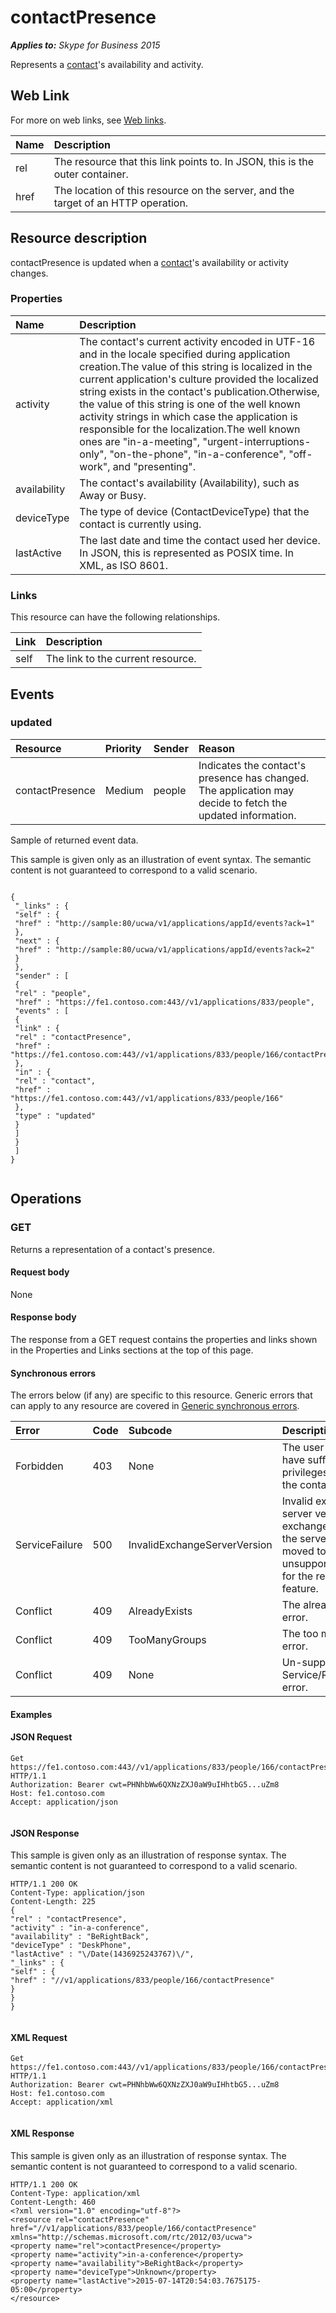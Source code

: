 
# contactPresence 


 _**Applies to:** Skype for Business 2015_

Represents a [contact](contact_ref.md)'s availability and activity. 

## Web Link
<a name="sectionSection0"> </a>

For more on web links, see [Web links](WebLinks.md).



|**Name**|**Description**|
|:-----|:-----|
|rel|The resource that this link points to. In JSON, this is the outer container.|
|href|The location of this resource on the server, and the target of an HTTP operation.|

## Resource description
<a name="sectionSection1"> </a>

contactPresence is updated when a [contact](contact_ref.md)'s availability or activity changes.


### Properties





|**Name**|**Description**|
|:-----|:-----|
|activity|The contact's current activity encoded in UTF-16 and in the locale specified during application creation.The value of this string is localized in the current application's culture provided the localized string exists in the contact's publication.Otherwise, the value of this string is one of the well known activity strings in which case the application is responsible for the localization.The well known ones are "in-a-meeting", "urgent-interruptions-only", "on-the-phone", "in-a-conference", "off-work", and "presenting".|
|availability|The contact's availability (Availability), such as Away or Busy.|
|deviceType|The type of device (ContactDeviceType) that the contact is currently using.|
|lastActive|The last date and time the contact used her device. In JSON, this is represented as POSIX time. In XML, as ISO 8601.|

### Links

This resource can have the following relationships.



|**Link**|**Description**|
|:-----|:-----|
|self|The link to the current resource.|

## Events
<a name="sectionSection2"> </a>




### updated





|**Resource**|**Priority**|**Sender**|**Reason**|
|:-----|:-----|:-----|:-----|
|contactPresence|Medium|people|Indicates the contact's presence has changed. The application may decide to fetch the updated information.|
Sample of returned event data.

This sample is given only as an illustration of event syntax. The semantic content is not guaranteed to correspond to a valid scenario.




```

{
 "_links" : {
 "self" : {
 "href" : "http://sample:80/ucwa/v1/applications/appId/events?ack=1"
 },
 "next" : {
 "href" : "http://sample:80/ucwa/v1/applications/appId/events?ack=2"
 }
 },
 "sender" : [
 {
 "rel" : "people",
 "href" : "https://fe1.contoso.com:443//v1/applications/833/people",
 "events" : [
 {
 "link" : {
 "rel" : "contactPresence",
 "href" : "https://fe1.contoso.com:443//v1/applications/833/people/166/contactPresence"
 },
 "in" : {
 "rel" : "contact",
 "href" : "https://fe1.contoso.com:443//v1/applications/833/people/166"
 },
 "type" : "updated"
 }
 ]
 }
 ]
}
					
```


## Operations
<a name="sectionSection3"> </a>




### GET

Returns a representation of a contact's presence.


#### Request body

None


#### Response body

The response from a GET request contains the properties and links shown in the Properties and Links sections at the top of this page.


#### Synchronous errors

The errors below (if any) are specific to this resource. Generic errors that can apply to any resource are covered in [Generic synchronous errors](GenericSynchronousErrors.md).



|**Error**|**Code**|**Subcode**|**Description**|
|:-----|:-----|:-----|:-----|
|Forbidden|403|None|The user does not have sufficient privileges to access the contact list.|
|ServiceFailure|500|InvalidExchangeServerVersion|Invalid exchange server version.The exchange mailbox of the server might have moved to an unsupported version for the required feature.|
|Conflict|409|AlreadyExists|The already exists error.|
|Conflict|409|TooManyGroups|The too many groups error.|
|Conflict|409|None|Un-supported Service/Resource/API error.|

#### Examples




#### JSON Request


```
Get https://fe1.contoso.com:443//v1/applications/833/people/166/contactPresence HTTP/1.1
Authorization: Bearer cwt=PHNhbWw6QXNzZXJ0aW9uIHhtbG5...uZm8
Host: fe1.contoso.com
Accept: application/json
									
```


#### JSON Response

This sample is given only as an illustration of response syntax. The semantic content is not guaranteed to correspond to a valid scenario.


```
HTTP/1.1 200 OK
Content-Type: application/json
Content-Length: 225
{
"rel" : "contactPresence",
"activity" : "in-a-conference",
"availability" : "BeRightBack",
"deviceType" : "DeskPhone",
"lastActive" : "\/Date(1436925243767)\/",
"_links" : {
"self" : {
"href" : "//v1/applications/833/people/166/contactPresence"
}
}
}
									
```


#### XML Request


```
Get https://fe1.contoso.com:443//v1/applications/833/people/166/contactPresence HTTP/1.1
Authorization: Bearer cwt=PHNhbWw6QXNzZXJ0aW9uIHhtbG5...uZm8
Host: fe1.contoso.com
Accept: application/xml
									
```


#### XML Response

This sample is given only as an illustration of response syntax. The semantic content is not guaranteed to correspond to a valid scenario.


```
HTTP/1.1 200 OK
Content-Type: application/xml
Content-Length: 460
<?xml version="1.0" encoding="utf-8"?>
<resource rel="contactPresence" href="//v1/applications/833/people/166/contactPresence" xmlns="http://schemas.microsoft.com/rtc/2012/03/ucwa">
<property name="rel">contactPresence</property>
<property name="activity">in-a-conference</property>
<property name="availability">BeRightBack</property>
<property name="deviceType">Unknown</property>
<property name="lastActive">2015-07-14T20:54:03.7675175-05:00</property>
</resource>
									
```

